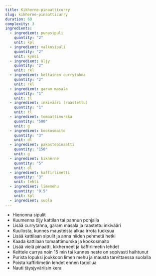 ```yaml
---
title: Kikherne-pinaatticurry
slug: kikherne-pinaatticurry
duration: 60
complexity: 3
ingredients:
  - ingredient: punasipuli
    quantity: "2"
    unit: kpl
  - ingredient: valkosipuli
    quantity: "2"
    unit: kynsi
  - ingredient: öljy
    quantity: "2"
    unit: rkl
  - ingredient: keltainen currytahna
    quantity: "2"
    unit: rkl
  - ingredient: garam masala
    quantity: "1"
    unit: tl
  - ingredient: inkivääri (raastettu)
    quantity: "1"
    unit: tl
  - ingredient: tomaattimurska
    quantity: "500"
    unit: g 
  - ingredient: kookosmaito
    quantity: "3"
    unit: dl
  - ingredient: pakastepinaatti
    quantity: "150"
    unit: g
  - ingredient: kikherne
    quantity: "5"
    unit: dl
  - ingredient: kaffirlimetti
    quantity: "3"
    unit: lehti
  - ingredient: limemehu
    quantity: "0.5"
    unit: kpl
  - ingredient: suola
---
```


- Hienonna sipulit
- Kuumenna öljy kattilan tai pannun pohjalla
- Lisää currytahna, garam masala ja raastettu inkivääri
- Kuullosta, kunnes mausteista alkaa irrota tuoksua
- Lisää kattilaan sipulit ja anna niiden pehmetä hetki
- Kaada kattilaan tomaattimurska ja kookosmaito
- Lisää vielä pinaatti, kikherneet ja kaffirlimetin lehdet
- Keittele currya noin 15 min tai kunnes neste on sopivasti haihtunut
- Purista lopuksi joukkoon limen mehu ja mausta tarvittaessa suolalla
- Poista kaffirlimetin lehdet ennen tarjoilua
- Nauti täysjyväriisin kera
